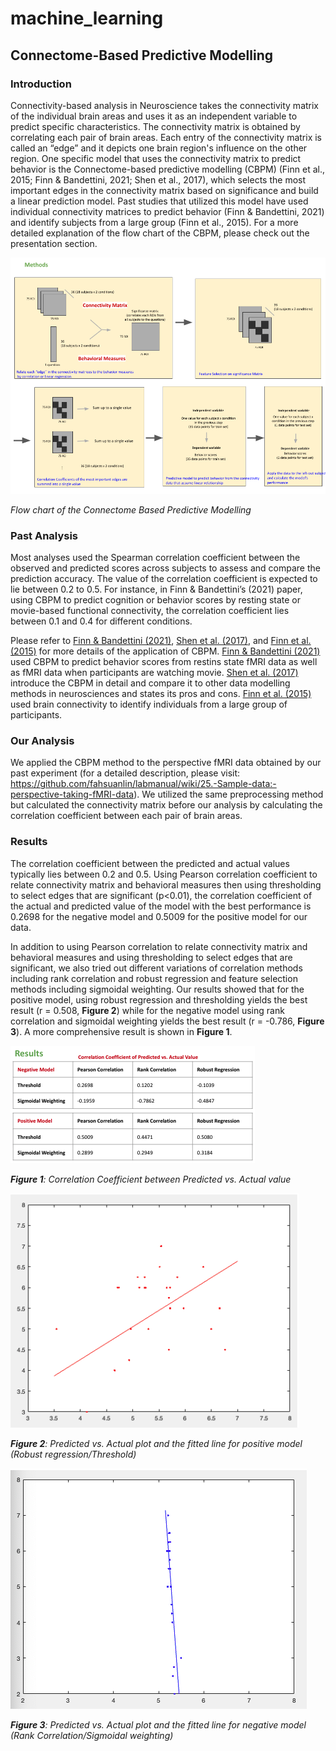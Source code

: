 # machine_learning

## Connectome-Based Predictive Modelling
### Introduction

  Connectivity-based analysis in Neuroscience takes the connectivity matrix of the individual brain areas and uses it as an independent variable to predict specific characteristics. The connectivity matrix is obtained by correlating each pair of brain areas. Each entry of the connectivity matrix is called an “edge” and it depicts one brain region's influence on the other region. One specific model that uses the connectivity matrix to predict behavior is the Connectome-based predictive modelling (CBPM) (Finn et al., 2015; Finn & Bandettini, 2021; Shen et al., 2017), which selects the most important edges in the connectivity matrix based on significance and build a linear prediction model. Past studies that utilized this model have used individual connectivity matrices to predict behavior (Finn & Bandettini, 2021) and identify subjects from a large group (Finn et al., 2015).  For a more detailed explanation of the flow chart of the CBPM, please check out the presentation section.
  
![image of flow chart](https://github.com/Lin-Brain-Lab/machine_learning/blob/main/CBPM%20flowchart.png)

*Flow chart of the Connectome Based Predictive Modelling*


### Past Analysis

  Most analyses used the Spearman correlation coefficient between the observed and predicted scores across subjects to assess and compare the prediction accuracy. The value of the correlation coefficient is expected to lie between 0.2 to 0.5. For instance, in Finn & Bandettini’s (2021) paper, using CBPM to predict cognition or behavior scores by resting state or movie-based functional connectivity, the correlation coefficient lies between 0.1 and 0.4 for different conditions. 

  Please refer to [Finn & Bandettini (2021)](https://www.sciencedirect.com/science/article/pii/S1053811921002408?via%3Dihub), [Shen et al. (2017)](https://www.nature.com/articles/nprot.2016.178), and  [Finn et al. (2015)](https://www.nature.com/articles/nn.4135) for more details of the application of CBPM. [Finn & Bandettini (2021)](https://www.sciencedirect.com/science/article/pii/S1053811921002408?via%3Dihub) used CBPM to predict behavior scores from restins state fMRI data as well as fMRI data when participants are watching movie. [Shen et al. (2017)](https://www.nature.com/articles/nprot.2016.178) introduce the CBPM in detail and compare it to other data modelling methods in neurosciences and states its pros and cons. [Finn et al. (2015)](https://www.nature.com/articles/nn.4135) used brain connectivity to identify individuals from a large group of participants. 

### Our Analysis

  We applied the CBPM method to the perspective fMRI data obtained by our past experiment (for a detailed description, please visit: https://github.com/fahsuanlin/labmanual/wiki/25.-Sample-data:-perspective-taking-fMRI-data). We utilized the same preprocessing method but calculated the connectivity matrix before our analysis by calculating the correlation coefficient between each pair of brain areas. 

### Results

  The correlation coefficient between the predicted and actual values typically lies between 0.2 and 0.5. Using Pearson correlation coefficient to relate connectivity matrix and behavioral measures then using thresholding to select edges that are significant (p<0.01), the correlation coefficient of the actual and predicted value of the model with the best performance is 0.2698 for the negative model and 0.5009 for the positive model for our data.
  
  In addition to using Pearson correlation to relate connectivity matrix and behavioral measures and using thresholding to select edges that are significant, we also tried out different variations of correlation methods including rank correlation and robust regression and feature selection methods including sigmoidal weighting. Our results showed that for the positive model, using robust regression and thresholding yields the best result (r = 0.508, **Figure 2**) while for the negative model using rank correlation and sigmoidal weighting yields the best result (r = -0.786, **Figure 3**). A more comprehensive result is shown in **Figure 1**.
  
  ![table of result](https://github.com/Lin-Brain-Lab/machine_learning/blob/main/results%20table.png)
  
  ***Figure 1**: Correlation Coefficient between Predicted vs. Actual value*
  
  ![predicted vs. actual positive](https://github.com/Lin-Brain-Lab/machine_learning/blob/main/positive%20model%20predicted%20vs.%20actual.png)
  
  
  ***Figure 2**: Predicted vs. Actual plot and the fitted line for positive model (Robust regression/Threshold)*
  
  ![predicted vs. actual negative](https://github.com/Lin-Brain-Lab/machine_learning/blob/main/negative%20model%20predicted%20vs.%20actual.png)
  
  ***Figure 3**: Predicted vs. Actual plot and the fitted line for negative model (Rank Correlation/Sigmoidal weighting)*
  
  
